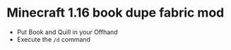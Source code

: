 # Minecraft 1.16 book dupe fabric mod
- Put Book and Quill in your Offhand
- Execute the `/d` command